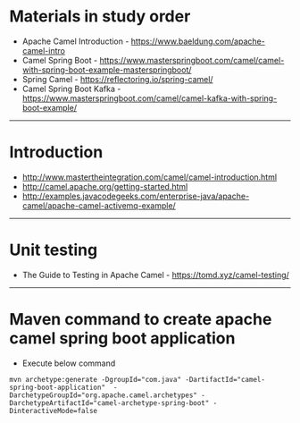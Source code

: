 # Materials in study order
* Apache Camel Introduction - https://www.baeldung.com/apache-camel-intro
* Camel Spring Boot - https://www.masterspringboot.com/camel/camel-with-spring-boot-example-masterspringboot/
* Spring Camel - https://reflectoring.io/spring-camel/
* Camel Spring Boot Kafka - https://www.masterspringboot.com/camel/camel-kafka-with-spring-boot-example/
------
# Introduction
* http://www.mastertheintegration.com/camel/camel-introduction.html
* http://camel.apache.org/getting-started.html
* http://examples.javacodegeeks.com/enterprise-java/apache-camel/apache-camel-activemq-example/
------
# Unit testing
* The Guide to Testing in Apache Camel - https://tomd.xyz/camel-testing/
------
# Maven command to create apache camel spring boot application
* Execute below command
```
mvn archetype:generate -DgroupId="com.java" -DartifactId="camel-spring-boot-application"  -DarchetypeGroupId="org.apache.camel.archetypes" -DarchetypeArtifactId="camel-archetype-spring-boot" -DinteractiveMode=false 
```